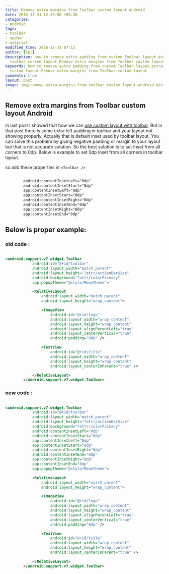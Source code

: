 ```yaml
---
title: Remove extra margins from Toolbar custom layout Android
date: 2016-12-31 12:43:00 +05:30
categories:
- android
tags:
- toolbar
- appbar
- material
modified_time: 2016-12-31 07:13
author: [lpl]
description: how to remove extra padding from custom Toolbar layout,extra space in
  toolbar custom layout,Remove extra margins from Toolbar custom layout
keywords: how to remove extra padding from custom Toolbar layout,extra space in toolbar
  custom layout,Remove extra margins from Toolbar custom layout
comments: true
layout: post
image: img/remove-extra-margins-from-toolbar-custom-layout-android-min.png
---
```


## Remove extra margins from Toolbar custom layout Android
In last post I showed that how we can [use custom layout with toolbar](/android/use-custom-layout-in-material-toolbar-android). But in that post there is some extra left padding in toolbar and your layout not showing properly. Actually that is default inset used by toolbar layout.
You can solve this problem by giving negative padding or margin to your layout but that is not accurate solution. So the best solution is to set Inset from all corners to 0dp.
Below is example to set 0dp inset from all corners in toolbar layout.

so add these properties in `<Toolbar />`

```xml

        android:contentInsetLeft="0dp"
        android:contentInsetStart="0dp"
        app:contentInsetLeft="0dp"
        app:contentInsetStart="0dp"
        android:contentInsetRight="0dp"
        android:contentInsetEnd="0dp"
        app:contentInsetRight="0dp"
        app:contentInsetEnd="0dp"

```

## Below is proper example:

### old code :

```xml

<android.support.v7.widget.Toolbar
            android:id="@+id/toolbar"
            android:layout_width="match_parent"
            android:layout_height="?attr/actionBarSize"
            android:background="?attr/colorPrimary"
            app:popupTheme="@style/MenuTheme">

            <RelativeLayout
                android:layout_width="match_parent"
                android:layout_height="wrap_content">

                <ImageView
                    android:id="@+id/logo"
                    android:layout_width="wrap_content"
                    android:layout_height="wrap_content"
                    android:layout_alignParentLeft="true"
                    android:layout_centerVertical="true"
                    android:padding="8dp" />

                <TextView
                    android:id="@+id/title"
                    android:layout_width="wrap_content"
                    android:layout_height="wrap_content"
                    android:layout_centerInParent="true" />

            </RelativeLayout>
        </android.support.v7.widget.Toolbar>

```

### new code :

```xml

<android.support.v7.widget.Toolbar
            android:id="@+id/toolbar"
            android:layout_width="match_parent"
            android:layout_height="?attr/actionBarSize"
            android:background="?attr/colorPrimary"
            android:contentInsetLeft="0dp"
            android:contentInsetStart="0dp"
            app:contentInsetLeft="0dp"
            app:contentInsetStart="0dp"
            android:contentInsetRight="0dp"
            android:contentInsetEnd="0dp"
            app:contentInsetRight="0dp"
            app:contentInsetEnd="0dp"
            app:popupTheme="@style/MenuTheme">

            <RelativeLayout
                android:layout_width="match_parent"
                android:layout_height="wrap_content">

                <ImageView
                    android:id="@+id/logo"
                    android:layout_width="wrap_content"
                    android:layout_height="wrap_content"
                    android:layout_alignParentLeft="true"
                    android:layout_centerVertical="true"
                    android:padding="8dp" />

                <TextView
                    android:id="@+id/title"
                    android:layout_width="wrap_content"
                    android:layout_height="wrap_content"
                    android:layout_centerInParent="true" />

            </RelativeLayout>
        </android.support.v7.widget.Toolbar>

```
